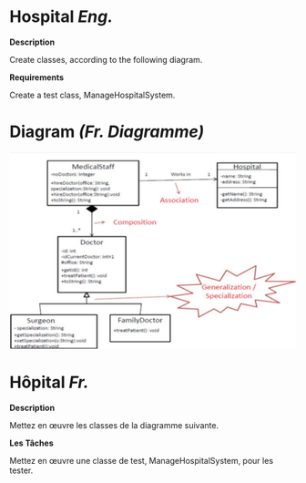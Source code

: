 # Hospital _Eng._
**Description**

Create classes, according to the following diagram.

**Requirements**

Create a test class, ManageHospitalSystem.

# Diagram _(Fr. Diagramme)_
![alt text](./img/Hospital.png)

# Hôpital _Fr._
**Description**

Mettez en œuvre les classes de la
diagramme suivante.

**Les Tâches**

Mettez en œuvre une classe de test,
ManageHospitalSystem, pour les tester.
